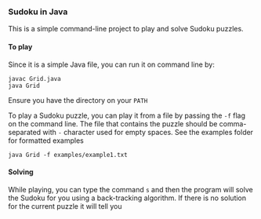 ### Sudoku in Java

This is a simple command-line project to play and solve Sudoku puzzles.

#### To play
Since it is a simple Java file, you can run it on command line by:
```
javac Grid.java
java Grid
```
Ensure you have the directory on your `PATH` 

To play a Sudoku puzzle, you can play it from a file by passing the `-f` flag on the command line. 
The file that contains the puzzle should be comma-separated with `-` character used for empty spaces. See the examples 
folder for formatted examples

```
java Grid -f examples/example1.txt
```


#### Solving
While playing, you can type the command `s` and then the program will solve the Sudoku for you using 
a back-tracking algorithm.
If there is no solution for the current puzzle it will tell you 
